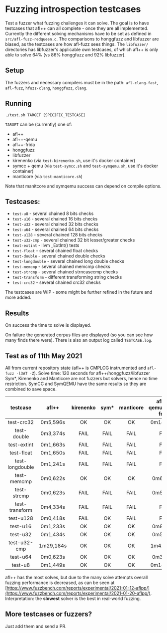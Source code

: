 # Fuzzing introspection testcases

Test a fuzzer what fuzzing challenges it can solve.
The goal is to have testcases that afl++ can all complete - once they are all implemented.
Currently the different solving mechanisms have to be set as defined in `src/afl-fuzz-redqueen.c`.
The comparisons to honggfuzz and libfuzzer are biased, as the testcases are how afl-fuzz sees things.
The `libfuzzer/` directories has libfuzzer's applicable own testcases, of which afl++ is only able to solve 64% (vs 86% honggfuzz and 92% libfuzzer).

## Setup

The fuzzers and necessary compilers must be in the path: `afl-clang-fast`, `afl-fuzz`, `hfuzz-clang`, `honggfuzz`, `clang`.

## Running

```
./test.sh TARGET [SPECIFIC_TESTCASE]
```

`TARGET` can be (currently) one of:
  * afl++
  * afl++-qemu
  * afl++-frida
  * honggfuzz
  * libfuzzer
  * kirenenko (via `test-kirenenko.sh`, use it's docker container)
  * symcc + qemu (via `test-symcc.sh` and `test-symqemu.sh`, use it's docker container)
  * manticore (via `test-manticore.sh`)

Note that manitcore and symqemu success can depend on compile options.

## Testcases:

  * `test-u8` - several chained 8 bits checks
  * `test-u16` - several chained 16 bits checks
  * `test-u32` - several chained 32 bits checks
  * `test-u64` - several chained 64 bits checks
  * `test-u128` - several chained 128 bits checks
  * `test-u32-cmp` - several chained 32 bit lesser/greater checks
  * `text-extint` - llvm _ExtInt() tests
  * `test-float` - several chained float checks
  * `test-double` - several chained double checks
  * `test-longdouble` - several chained long double checks
  * `test-memcmp` - several chained memcmp checks
  * `test-strcmp` - several chained strncasecmp checks
  * `test-transform` - different transforming string checks
  * `test-crc32` - several chained crc32 checks

The testcases are WIP - some might be further refined in the future and more added.

## Results

On success the time to solve is displayed.

On failure the generated corpus files are displayed (so you can see how many finds there were). There is also an output log called `TESTCASE.log`.

## Test as of 11th May 2021

All from current repository state (afl++ is CMPLOG instrumented and `afl-fuzz -l3AT -Z`).
Solve time: 120 seconds for afl++/honggfuzz/libfuzzer
Sym*, Kirenenko and Manticore are not fuzzers but solvers, hence no time restriction.
SymCC and SymQEMU have the same results so they are combined to save space.

|testcase|afl++|kirenenko|sym*|manticore|afl++-qemu/afl++-frida|honggfuzz-2.4|libfuzzer-12|
|:------:|:---:|:-------:|:--:|:-------:|:--------:|:-----------:|:----------:|
|test-crc32|0m5,596s|OK|OK|OK|0m14,609s|FAIL|0m55,987s|
|test-double|0m3,374s|FAIL|FAIL|FAIL|FAIL|FAIL|FAIL|
|test-extint|0m1,663s|FAIL|FAIL|FAIL|FAIL|FAIL|FAIL|
|test-float|0m1,650s|FAIL|FAIL|FAIL|FAIL|FAIL|FAIL|
|test-longdouble|0m1,241s|FAIL|FAIL|FAIL|FAIL|FAIL|FAIL|
|test-memcmp|0m0,622s|OK|OK|OK|0m6,494s|0m1,023s|0m1,269s|
|test-strcmp|0m0,623s|FAIL|FAIL|FAIL|0m5,727s|0m1,220s|0m1,469s|
|test-transform|0m4,334s|FAIL|FAIL|FAIL|FAIL|FAIL|FAIL|
|test-u128|0m0,418s|FAIL|OK|FAIL|FAIL|FAIL|FAIL|
|test-u16|0m1,233s|OK|OK|OK|0m8,132s|0m1,425s|0m12,065s|
|test-u32|0m1,434s|OK|OK|OK|0m5,185s|0m1,025s|0m6,984s|
|test-u32-cmp|1m29,184s|OK|OK|OK|1m42,470s|0m1,824s|0m0,759s|
|test-u64|0m0,623s|OK|OK|OK|0m3,844s|0m1,024s|0m10,346s|
|test-u8|0m1,449s|OK|OK|OK|0m18,186s|0m1,026s|0m4,382s|

afl++ has the most solves, but due to the many solve attempts overall fuzzing performance is decreased, as can be seen at [https://www.fuzzbench.com/reports/experimental/2021-01-12-aflpp/](https://www.fuzzbench.com/reports/experimental/2021-01-20-aflpp/).
Interpretation: the **slowest** solver is the best in real-world fuzzing.

## More testcases or fuzzers?

Just add them and send a PR.
